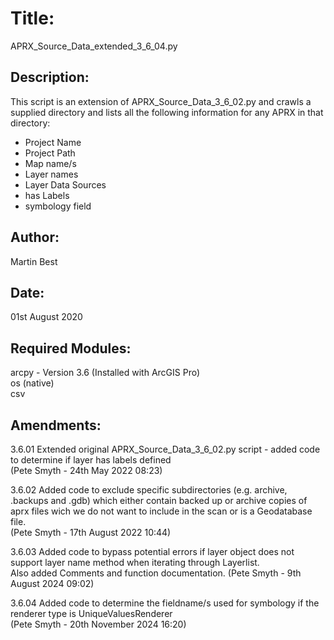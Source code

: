 # **Title**: 

APRX_Source_Data_extended_3_6_04.py

## **Description**:

This script is an extension of APRX_Source_Data_3_6_02.py
and crawls a supplied directory and lists all the following
information for any APRX in that directory:
                  
- Project Name
- Project Path
- Map name/s
- Layer names
- Layer Data Sources
- has Labels
- symbology field

## **Author**:

Martin Best

## **Date**:             

01st August 2020

## **Required Modules**: 

arcpy - Version 3.6 (Installed with ArcGIS Pro)<br>
os (native)<br>
csv

## **Amendments**:       

3.6.01  Extended original APRX_Source_Data_3_6_02.py script - added code to determine if layer has labels defined<br>
        (Pete Smyth - 24th May 2022 08:23)

3.6.02  Added code to exclude specific subdirectories (e.g. archive, .backups and .gdb) which either contain backed up or archive copies of aprx files wich we do not want to include in the scan or is a Geodatabase file.<br>
        (Pete Smyth - 17th August 2022 10:44)

3.6.03  Added code to bypass potential errors if layer object does not support layer name method when iterating through Layerlist.<br>
        Also added Comments and function documentation.
        (Pete Smyth - 9th August 2024 09:02)

3.6.04  Added code to determine the fieldname/s used for symbology if the renderer type is UniqueValuesRenderer<br>
        (Pete Smyth - 20th November 2024 16:20)
